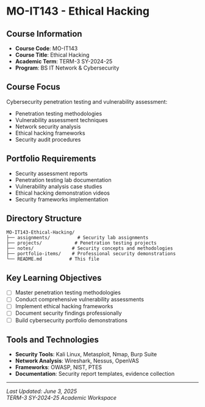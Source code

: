 # MO-IT143 - Ethical Hacking

## Course Information

- **Course Code**: MO-IT143
- **Course Title**: Ethical Hacking
- **Academic Term**: TERM-3 SY-2024-25
- **Program**: BS IT Network & Cybersecurity

## Course Focus

Cybersecurity penetration testing and vulnerability assessment:

- Penetration testing methodologies
- Vulnerability assessment techniques
- Network security analysis
- Ethical hacking frameworks
- Security audit procedures

## Portfolio Requirements

- Security assessment reports
- Penetration testing lab documentation
- Vulnerability analysis case studies
- Ethical hacking demonstration videos
- Security frameworks implementation

## Directory Structure

```text
MO-IT143-Ethical-Hacking/
├── assignments/          # Security lab assignments
├── projects/            # Penetration testing projects
├── notes/              # Security concepts and methodologies
├── portfolio-items/    # Professional security demonstrations
└── README.md          # This file
```

## Key Learning Objectives

- [ ] Master penetration testing methodologies
- [ ] Conduct comprehensive vulnerability assessments
- [ ] Implement ethical hacking frameworks
- [ ] Document security findings professionally
- [ ] Build cybersecurity portfolio demonstrations

## Tools and Technologies

- **Security Tools**: Kali Linux, Metasploit, Nmap, Burp Suite
- **Network Analysis**: Wireshark, Nessus, OpenVAS
- **Frameworks**: OWASP, NIST, PTES
- **Documentation**: Security report templates, evidence collection

---

*Last Updated: June 3, 2025*  
*TERM-3 SY-2024-25 Academic Workspace*
